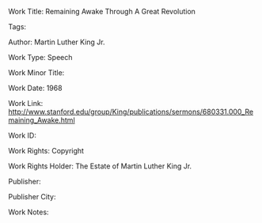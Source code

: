 Work Title: Remaining Awake Through A Great Revolution 

Tags: 

Author: Martin Luther King Jr.

Work Type: Speech 

Work Minor Title:  

Work Date: 1968

Work Link: http://www.stanford.edu/group/King/publications/sermons/680331.000_Remaining_Awake.html 

Work ID:  

Work Rights:  Copyright

Work Rights Holder:  The Estate of Martin Luther King Jr.

Publisher:  

Publisher City:  

Work Notes: 

